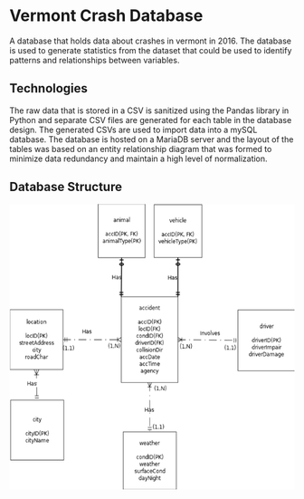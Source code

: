# Vermont Crash Database

A database that holds data about crashes in vermont in 2016. The database is used
to generate statistics from the dataset that could be used to identify patterns and
relationships between variables.

## Technologies

The raw data that is stored in a CSV is sanitized using the Pandas library in Python
and separate CSV files are generated for each table in the database design. The generated
CSVs are used to import data into a mySQL database. The database is hosted on a MariaDB server
and the layout of the tables was based on an entity relationship diagram that was formed to 
minimize data redundancy and maintain a high level of normalization.

## Database Structure
![ERD](https://github.com/Bressette/crashDatabaseProject/blob/master/crashDatabaseProject/ERD.png)
